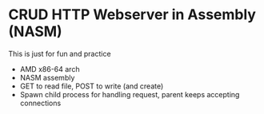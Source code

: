 # CRUD HTTP Webserver in Assembly (NASM)
This is just for fun and practice

* AMD x86-64 arch
* NASM assembly
* GET to read file, POST to write (and create)
* Spawn child process for handling request, parent keeps accepting connections
